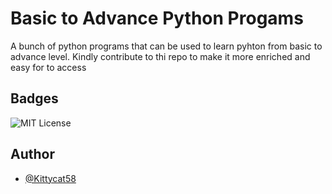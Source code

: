 
# Basic to Advance Python Progams

A bunch of python programs that can be used to learn pyhton from basic to advance level. 
Kindly contribute to thi repo to make it more enriched and easy for to access


## Badges

![MIT License](https://img.shields.io/badge/License-MIT-green.svg)


## Author

- [@Kittycat58](https://github.com/Kittycat58)

